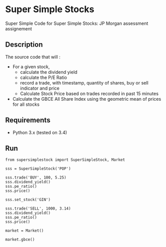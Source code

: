 # Super Simple Stocks
Super Simple Code for Super Simple Stocks: JP Morgan assessment assignement

## Description
The source code that will :

- For a given stock, 
    - calculate the dividend yield
    - calculate the P/E Ratio
    - record a trade, with timestamp, quantity of shares, buy or sell indicator and price
    - Calculate Stock Price based on trades recorded in past 15 minutes
- Calculate the GBCE All Share Index using the geometric mean of prices for all stocks

## Requirements

- Python 3.x (tested on 3.4)

## Run

```
from supersimplestock import SuperSimpleStock, Market

sss = SuperSimpleStock('POP')

sss.trade('BUY', 100, 5.25)
sss.dividend_yield()
sss.pe_ratio()
sss.price()

sss.set_stock('GIN')

sss.trade('SELL', 1000, 3.14)
sss.dividend_yield()
sss.pe_ratio()
sss.price()

market = Market()

market.gbce()
```

